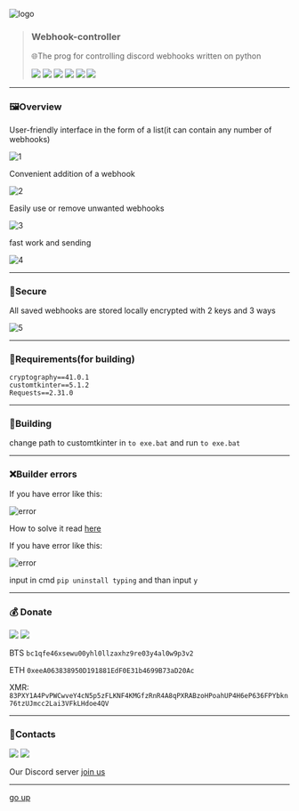 <a id ="up"></a>
![logo](images\logo.png)

>### Webhook-controller
> 🌐The prog for controlling discord webhooks written on python
>
> <p>
> <img src="https://img.shields.io/badge/Python-FFD43B?style=for-the-badge&logo=python&logoColor=blue">
><img src="https://img.shields.io/badge/VSCode-0078D4?style=for-the-badge&logo=visual%20studio%20code&logoColor=white">
><img src="https://img.shields.io/badge/build-passing-76B900?style=for-the-badge&logo=&logoColor=whit">
><img src="https://img.shields.io/badge/tests-100/100-76B900?>style=for-the-badge&logo=&logoColor=whit">
><img src="https://img.shields.io/badge/code quality-A-76B900?style=for-the-badge&logo=&logoColor=whit">
><img src="https://img.shields.io/badge/license-MIT-blue?style=for-the-badge&logo=&logoColor=whit">
 </p>

---

### 🖼Overview

User-friendly interface in the form of a list(it can contain any number of webhooks)

![1](images\Screenshot_1.png)

Сonvenient addition of a webhook

![2](images\Screenshot_2.png)

Easily use or remove unwanted webhooks

![3](images\Screenshot_3.png)

fast work and sending

![4](images\Screenshot_4.png)

---

### 🔐Secure
All saved webhooks are stored locally encrypted with 2 keys and 3 ways

![5](images\Screenshot_5.png)

---

### 📜Requirements(for building)
```
cryptography==41.0.1
customtkinter==5.1.2
Requests==2.31.0
```

---

### 🧱Building

change path to customtkinter in `to exe.bat` and run `to exe.bat`

---
### ❌Builder errors

If you have error like this:

![error](images/error.png)

How to solve it read [here](https://www.stechies.com/pip-not-recognized-internal-external-command/)

If you have error like this:

![error](images/error1.png)

input in cmd `pip uninstall typing` and than input `y`


---
### 💰 Donate
<p>
   <a href="https://www.donationalerts.com/r/nick_vinesmoke"><img src="https://img.shields.io/badge/Donationalerts-F37623?style=for-the-badge&logo=Cash%20App&logoColor=white"></a>
   <a href="https://patreon.com/NickVinesmoke"><img src="https://img.shields.io/badge/Patreon-F96854?style=for-the-badge&logo=patreon&logoColor=white"></a>
</p>
   
   BTS <code>bc1qfe46xsewu00yhl0llzaxhz9re03y4al0w9p3v2</code>
  
  ETH <code>0xeeA063838950D191881EdF0E31b4699B73aD20Ac</code>
  
  XMR: <code>83PXY1A4PvPWCwveY4cN5p5zFLKNF4KMGfzRnR4A8qPXRABzoHPoahUP4H6eP636FPYbkn76tzUJmcc2Lai3VFkLHdoe4QV</code>

---
### 📲Contacts
<p>
<a href="https://github.com/Nick-Vinesmoke"><img src="https://img.shields.io/badge/GitHub-100000?style=for-the-badge&logo=github&logoColor=white"></a>
   <a href="https://discord.gg/ufvyg5F2j4"><img src="https://img.shields.io/badge/Discord-003E54?style=for-the-badge&logo=Discord&logoColor=white"></a>
</p>
   
Our Discord server <a href="https://discord.gg/ufvyg5F2j4">join us</a>

---
[go up](#up)